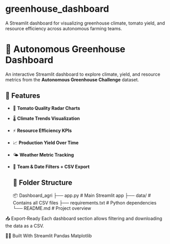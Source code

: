 # greenhouse_dashboard
A Streamlit dashboard for visualizing greenhouse climate, tomato yield, and resource efficiency across autonomous farming teams.
# 🌿 Autonomous Greenhouse Dashboard

An interactive Streamlit dashboard to explore climate, yield, and resource metrics from the **Autonomous Greenhouse Challenge** dataset.

## 🚀 Features

- 🍅 **Tomato Quality Radar Charts**
- 🌡️ **Climate Trends Visualization**
- ⚡ **Resource Efficiency KPIs**
- 📈 **Production Yield Over Time**
- 🌤️ **Weather Metric Tracking**
- 🧭 **Team & Date Filters + CSV Export**


  ## 📁 Folder Structure
  📦 Dashboard_agri
├── app.py # Main Streamlit app
├── data/ # Contains all CSV files
├── requirements.txt # Python dependencies
└── README.md # Project overview

📤 Export-Ready
Each dashboard section allows filtering and downloading the data as a CSV.

👩‍💻 Built With
Streamlit
Pandas
Matplotlib
